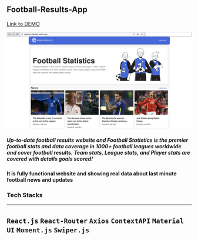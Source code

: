 ## Football-Results-App
[Link to DEMO](https://statistics-football.netlify.app/)

![Screenshot](Football-Statistics.png)

##### Up-to-date football results website and Football Statistics is the premier football stats and data coverage in 1000+ football leagues worldwide and cover football results. Team stats, League stats, and Player stats are covered with details goals scored!

#### It is fully functional website and showing real data about last minute football news and updates

### Tech Stacks
------------------------------------------------------------------------------------
`React.js` `React-Router` `Axios` `ContextAPI` `Material UI` `Moment.js` `Swiper.js`
------------------------------------------------------------------------------------





























